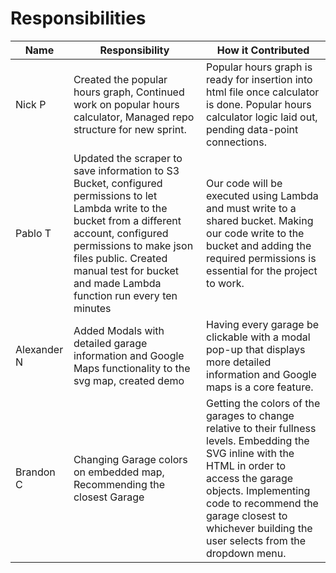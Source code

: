 Responsibilities
==

| Name | Responsibility | How it Contributed |
|----|------------|--------|
| Nick P | Created the popular hours graph, Continued work on popular hours calculator, Managed repo structure for new sprint. | Popular hours graph is ready for insertion into html file once calculator is done. Popular hours calculator logic laid out, pending data-point connections. |
| Pablo T | Updated the scraper to save information to S3 Bucket, configured permissions to let Lambda write to the bucket from a different account, configured permissions to make json files public. Created manual test for bucket and made Lambda function run every ten minutes| Our code will be executed using Lambda and must write to a shared bucket. Making our code write to the bucket and adding the required permissions is essential for the project to work. |
| Alexander N | Added Modals with detailed garage information and Google Maps functionality to the svg map, created demo | Having every garage be clickable with a modal pop-up that displays more detailed information and Google maps is a core feature. |
| Brandon C | Changing Garage colors on embedded map, Recommending the closest Garage | Getting the colors of the garages to change relative to their fullness levels. Embedding the SVG inline with the HTML in order to access the garage objects. Implementing code to recommend the garage closest to whichever building the user selects from the dropdown menu. |
